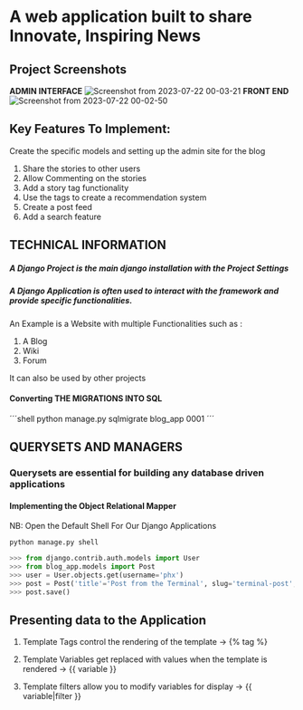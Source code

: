 # A web application built to share Innovate, Inspiring News

## Project Screenshots
**ADMIN INTERFACE**
![Screenshot from 2023-07-22 00-03-21](https://github.com/Ndhlovu1/tech-news-blog/assets/46927702/9c8fa772-7a99-4a3b-9e68-a6cbcdc7cc2f)
**FRONT END**
![Screenshot from 2023-07-22 00-02-50](https://github.com/Ndhlovu1/tech-news-blog/assets/46927702/f3cc82f4-e3b8-4a5c-b0c4-3ef541977529)

## Key Features To Implement:
Create the specific models and setting up the admin site for the blog

1. Share the stories to other users
2. Allow Commenting on the stories
3. Add a story tag functionality
4. Use the tags to create a recommendation system
5. Create a post feed
6. Add a search feature

## TECHNICAL INFORMATION
##### A Django Project is the main django installation with the Project Settings
##### A Django Application is often used to interact with the framework and provide specific functionalities.
An Example is a Website with multiple Functionalities such as :
1. A Blog
2. Wiki
3. Forum 

It can also be used by other projects

#### Converting THE MIGRATIONS INTO SQL
´´´shell
python manage.py sqlmigrate blog_app 0001
´´´

## QUERYSETS AND MANAGERS
### Querysets are essential for building any database driven applications

#### Implementing the Object Relational Mapper

NB: Open the Default Shell For Our Django Applications

```shell
python manage.py shell
```

```python
>>> from django.contrib.auth.models import User
>>> from blog_app.models import Post
>>> user = User.objects.get(username='phx')
>>> post = Post('title'='Post from the Terminal', slug='terminal-post', body='hello from term')
>>> post.save()
```

## Presenting data to the Application

1. Template Tags control the rendering of the template -> {% tag %}

2. Template Variables get replaced with values when the template is rendered -> {{ variable }}

3. Template filters allow you to modify variables for display -> {{ variable|filter }}
